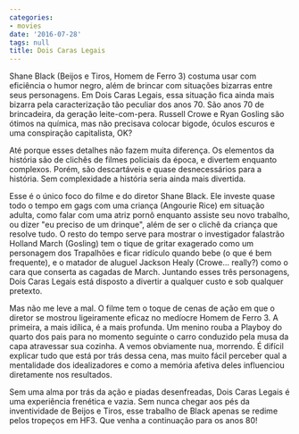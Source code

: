 ```yaml
---
categories:
- movies
date: '2016-07-28'
tags: null
title: Dois Caras Legais
---
```


Shane Black (Beijos e Tiros, Homem de Ferro 3) costuma usar com eficiência o humor negro, além de brincar com situações bizarras entre seus personagens. Em Dois Caras Legais, essa situação fica ainda mais bizarra pela caracterização tão peculiar dos anos 70. São anos 70 de brincadeira, da geração leite-com-pera. Russell Crowe e Ryan Gosling são ótimos na química, mas não precisava colocar bigode, óculos escuros e uma conspiração capitalista, OK?

Até porque esses detalhes não fazem muita diferença. Os elementos da história são de clichês de filmes policiais da época, e divertem enquanto complexos. Porém, são descartáveis e quase desnecessários para a história. Sem complexidade a história seria ainda mais divertida.

Esse é o único foco do filme e do diretor Shane Black. Ele investe quase todo o tempo em gags com uma criança (Angourie Rice) em situação adulta, como falar com uma atriz pornô enquanto assiste seu novo trabalho, ou dizer "eu preciso de um drinque", além de ser o clichê da criança que resolve tudo. O resto do tempo serve para mostrar o investigador falastrão Holland March (Gosling) tem o tique de gritar exagerado como um personagem dos Trapalhões e ficar ridículo quando bebe (o que é bem frequente), e o matador de aluguel Jackson Healy (Crowe... really?) como o cara que conserta as cagadas de March. Juntando esses três personagens, Dois Caras Legais está disposto a divertir a qualquer custo e sob qualquer pretexto.

Mas não me leve a mal. O filme tem o toque de cenas de ação em que o diretor se mostrou ligeiramente eficaz no medíocre Homem de Ferro 3. A primeira, a mais idílica, é a mais profunda. Um menino rouba a Playboy do quarto dos pais para no momento seguinte o carro conduzido pela musa da capa atravessar sua cozinha. A vemos obviamente nua, morrendo. É difícil explicar tudo que está por trás dessa cena, mas muito fácil perceber qual a mentalidade dos idealizadores e como a memória afetiva deles influenciou diretamente nos resultados.

Sem uma alma por trás da ação e piadas desenfreadas, Dois Caras Legais é uma experiência frenética e vazia. Sem nunca chegar aos pés da inventividade de Beijos e Tiros, esse trabalho de Black apenas se redime pelos tropeços em HF3. Que venha a continuação para os anos 80!